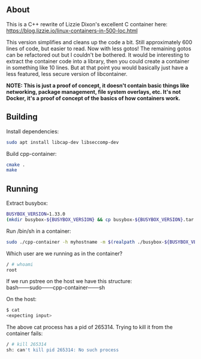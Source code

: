 ## About

This is a C++ rewrite of Lizzie Dixon's excellent C container here:  
https://blog.lizzie.io/linux-containers-in-500-loc.html

This version simplifies and cleans up the code a bit.  Still approximately 600 lines of code, but easier to read.  Now with less gotos!  The remaining gotos can be refactored out but I couldn't be bothered.  It would be interesting to extract the container code into a library, then you could create a container in something like 10 lines.  But at that point you would basically just have a less featured, less secure version of libcontainer.

**NOTE: This is just a proof of concept, it doesn't contain basic things like networking, package management, file system overlays, etc.  It's not Docker, it's a proof of concept of the basics of how containers work.**

## Building

Install dependencies:
```bash
sudo apt install libcap-dev libseccomp-dev
```

Build cpp-container:
```bash
cmake .
make
```

## Running

Extract busybox:
```bash
BUSYBOX_VERSION=1.33.0
(mkdir busybox-${BUSYBOX_VERSION} && cp busybox-${BUSYBOX_VERSION}.tar.xz ./busybox-${BUSYBOX_VERSION} && cd busybox-${BUSYBOX_VERSION} && tar -xf busybox-${BUSYBOX_VERSION}.tar.xz && rm busybox-${BUSYBOX_VERSION}.tar.xz)
```

Run /bin/sh in a container:
```bash
sudo ./cpp-container -h myhostname -m $(realpath ./busybox-${BUSYBOX_VERSION}/) -u 0 -c /bin/sh
```

Which user are we running as in the container?
```bash
/ # whoami
root
```

If we run pstree on the host we have this structure:  
bash───sudo───cpp-container───sh

On the host:
```bash
$ cat
<expecting input>
```

The above cat process has a pid of 265314.  Trying to kill it from the container fails:
```bash
/ # kill 265314
sh: can't kill pid 265314: No such process
```
